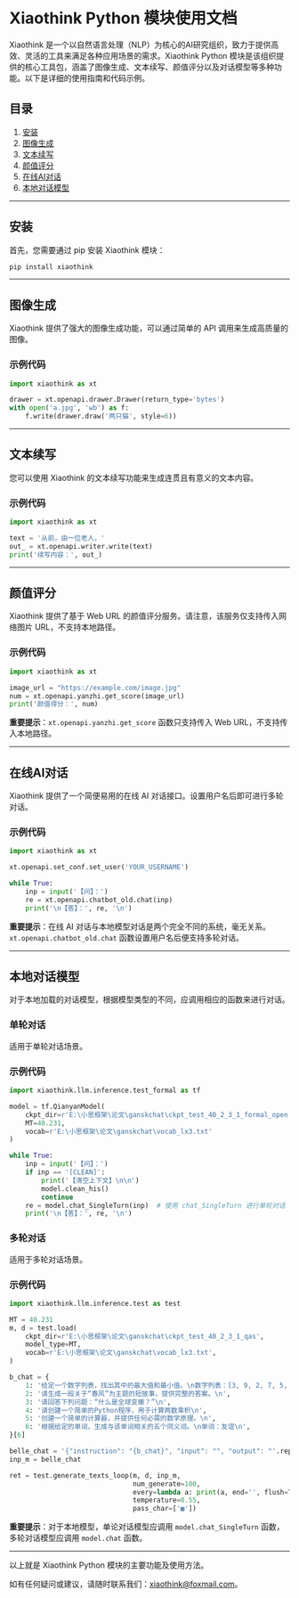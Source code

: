 # Xiaothink Python 模块使用文档

Xiaothink 是一个以自然语言处理（NLP）为核心的AI研究组织，致力于提供高效、灵活的工具来满足各种应用场景的需求。Xiaothink Python 模块是该组织提供的核心工具包，涵盖了图像生成、文本续写、颜值评分以及对话模型等多种功能。以下是详细的使用指南和代码示例。

## 目录
1. [安装](#安装)
2. [图像生成](#图像生成)
3. [文本续写](#文本续写)
4. [颜值评分](#颜值评分)
5. [在线AI对话](#在线ai对话)
6. [本地对话模型](#本地对话模型)

---

## 安装

首先，您需要通过 pip 安装 Xiaothink 模块：

```bash
pip install xiaothink
```

---

## 图像生成

Xiaothink 提供了强大的图像生成功能，可以通过简单的 API 调用来生成高质量的图像。

### 示例代码

```python
import xiaothink as xt

drawer = xt.openapi.drawer.Drawer(return_type='bytes')
with open('a.jpg', 'wb') as f:
    f.write(drawer.draw('两只猫', style=6))
```

---

## 文本续写

您可以使用 Xiaothink 的文本续写功能来生成连贯且有意义的文本内容。

### 示例代码

```python
import xiaothink as xt

text = '从前，由一位老人，'
out_ = xt.openapi.writer.write(text)
print('续写内容：', out_)
```

---

## 颜值评分

Xiaothink 提供了基于 Web URL 的颜值评分服务。请注意，该服务仅支持传入网络图片 URL，不支持本地路径。

### 示例代码

```python
import xiaothink as xt

image_url = "https://example.com/image.jpg"
num = xt.openapi.yanzhi.get_score(image_url)
print('颜值得分：', num)
```

**重要提示**：`xt.openapi.yanzhi.get_score` 函数只支持传入 Web URL，不支持传入本地路径。

---

## 在线AI对话

Xiaothink 提供了一个简便易用的在线 AI 对话接口。设置用户名后即可进行多轮对话。


### 示例代码

```python
import xiaothink as xt

xt.openapi.set_conf.set_user('YOUR_USERNAME')

while True:
    inp = input('【问】：')
    re = xt.openapi.chatbot_old.chat(inp)
    print('\n【答】：', re, '\n')
```

**重要提示**：在线 AI 对话与本地模型对话是两个完全不同的系统，毫无关系。`xt.openapi.chatbot_old.chat` 函数设置用户名后便支持多轮对话。

---

## 本地对话模型

对于本地加载的对话模型，根据模型类型的不同，应调用相应的函数来进行对话。

### 单轮对话

适用于单轮对话场景。

### 示例代码

```python
import xiaothink.llm.inference.test_formal as tf

model = tf.QianyanModel(
    ckpt_dir=r'E:\小思框架\论文\ganskchat\ckpt_test_40_2_3_1_formal_open',
    MT=40.231,
    vocab=r'E:\小思框架\论文\ganskchat\vocab_lx3.txt'
)

while True:
    inp = input('【问】：')
    if inp == '[CLEAN]':
        print('【清空上下文】\n\n')
        model.clean_his()
        continue
    re = model.chat_SingleTurn(inp)  # 使用 chat_SingleTurn 进行单轮对话
    print('\n【答】：', re, '\n')
```

### 多轮对话

适用于多轮对话场景。

### 示例代码

```python
import xiaothink.llm.inference.test as test

MT = 40.231
m, d = test.load(
    ckpt_dir=r'E:\小思框架\论文\ganskchat\ckpt_test_40_2_3_1_qas',
    model_type=MT,
    vocab=r'E:\小思框架\论文\ganskchat\vocab_lx3.txt',
)

b_chat = {
    1: '给定一个数字列表，找出其中的最大值和最小值。\n数字列表：[3, 9, 2, 7, 5, 1, 8, 4, 6, 0]',
    2: '请生成一段关于“春风”为主题的短故事，提供完整的答案。\n',
    3: '请回答下列问题：“什么是全球变暖？”\n',
    4: '请创建一个简单的Python程序，用于计算两数乘积\n',
    5: '创建一个简单的计算器，并提供任何必需的数学原理。\n',
    6: '根据给定的单词，生成与该单词相关的五个同义词。\n单词：友谊\n',
}[6]

belle_chat = '{"instruction": "{b_chat}", "input": "", "output": "'.replace('{b_chat}', b_chat)
inp_m = belle_chat

ret = test.generate_texts_loop(m, d, inp_m,
                               num_generate=100,
                               every=lambda a: print(a, end='', flush=True),
                               temperature=0.55,
                               pass_char=['▩'])
```

**重要提示**：对于本地模型，单论对话模型应调用 `model.chat_SingleTurn` 函数，多轮对话模型应调用 `model.chat` 函数。

---

以上就是 Xiaothink Python 模块的主要功能及使用方法。

如有任何疑问或建议，请随时联系我们：xiaothink@foxmail.com。